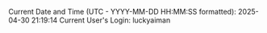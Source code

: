 Current Date and Time (UTC - YYYY-MM-DD HH:MM:SS formatted): 2025-04-30 21:19:14
Current User's Login: luckyaiman
